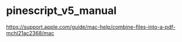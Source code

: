 # pinescript_v5_manual

https://support.apple.com/guide/mac-help/combine-files-into-a-pdf-mchl21ac2368/mac


